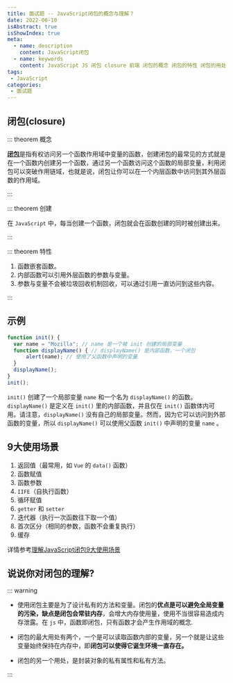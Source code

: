 ```yaml
---
title: 面试题 -- JavaScript闭包的概念与理解？
date: 2022-06-10
isAbstract: true
isShowIndex: true
meta:
  - name: description
    content: JavaScript闭包
  - name: keywords
    content: JavaScript JS 闭包 closure 前端 闭包的概念 闭包的特性 闭包的用处
tags:
 - JavaScript
categories:
 - 面试题
---
```


## **闭包(closure)**

<!-- more -->

::: theorem 概念

  [**闭包**](https://developer.mozilla.org/zh-CN/docs/Web/JavaScript/Closures)是指有权访问另一个函数作用域中变量的函数，创建闭包的最常见的方式就是在一个函数内创建另一个函数，通过另一个函数访问这个函数的局部变量，利用闭包可以突破作用链域，也就是说，闭包让你可以在一个内层函数中访问到其外层函数的作用域。

:::

::: theorem 创建

  在 `JavaScript` 中，每当创建一个函数，闭包就会在函数创建的同时被创建出来。
  
:::

::: theorem 特性

  1. 函数嵌套函数。
  2. 内部函数可以引用外层函数的参数与变量。
  3. 参数与变量不会被垃圾回收机制回收，可以通过引用一直访问到这些内容。

:::

## 示例

```js
function init() {
  var name = "Mozilla"; // name 是一个被 init 创建的局部变量
  function displayName() { // displayName() 是内部函数，一个闭包
      alert(name); // 使用了父函数中声明的变量
  }
  displayName();
}
init();

```

  `init()` 创建了一个局部变量 `name` 和一个名为 `displayName()` 的函数。`displayName()` 是定义在 `init()` 里的内部函数，并且仅在 `init()` 函数体内可用。请注意，`displayName()` 没有自己的局部变量。然而，因为它可以访问到外部函数的变量，所以 `displayName()` 可以使用父函数 `init()` 中声明的变量 `name` 。

## 9大使用场景
1. 返回值（最常用，如 `Vue` 的 `data()` 函数）
2. 函数赋值
3. 函数参数
4. `IIFE`（自执行函数）
5. 循环赋值
6. `getter` 和 `setter`
7. 迭代器（执行一次函数往下取一个值）
8. 首次区分（相同的参数，函数不会重复执行）
9. 缓存

详情参考[理解JavaScript闭包9大使用场景](https://www.fly63.com/article/detial/9974?type=2)

## 说说你对闭包的理解?

::: warning

- 使用闭包主要是为了设计私有的方法和变量。闭包的**优点是可以避免全局变量的污染，缺点是闭包会常驻内存**，会增大内存使用量，使用不当很容易造成内存泄露。在 `js` 中，函数即闭包，只有函数才会产生作用域的概念.

- 闭包的最大用处有两个，一个是可以读取函数内部的变量，另一个就是让这些变量始终保持在内存中，即**闭包可以使得它诞生环境一直存在。**

- 闭包的另一个用处，是封装对象的私有属性和私有方法。

:::